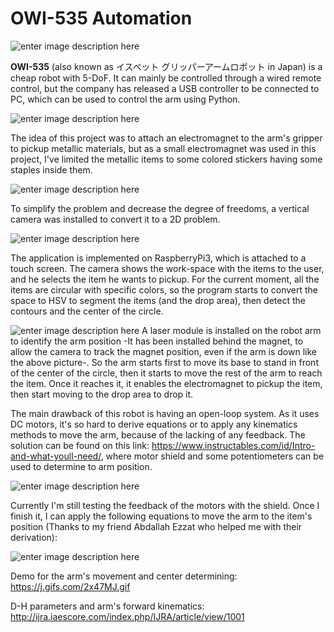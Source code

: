 # OWI-535 Automation
![enter image description here](https://www.robotshop.com/media/catalog/product/cache/image/380x380/9df78eab33525d08d6e5fb8d27136e95/o/w/owi-535-robotic-arm-edge_1.jpg)

**OWI-535** (also known as イスペット グリッパーアームロボット in Japan) is a cheap robot with 5-DoF. It can mainly be controlled through a wired remote control, but the company has released a USB controller to be connected to PC, which can be used to control the arm using Python.

![enter image description here](https://lh3.googleusercontent.com/7r0WnigM4FbdM5p84zkLsklfdIDVpDrcC33pNcGAi4hgKmI5xQ8dWXsgR7Rj14dE7E-gwRd3QLTn)

The idea of this project was to attach an electromagnet to the arm's gripper to pickup metallic materials, but as a small electromagnet was used in this project, I've limited the metallic items to some colored stickers having some staples inside them.


![enter image description here](https://lh3.googleusercontent.com/mNwRdpSFxPWjXbuUtHGH8r7mnKEBmZCi5cK4zm94YlVXUhqGN_vBRVnl6nnjrd09xM3-zMRJiDtC)

To simplify the problem and decrease the degree of freedoms, a vertical camera was installed to convert it to a 2D problem.

![enter image description here](https://lh3.googleusercontent.com/RcWsCQw4g63LhdEZ1PZ2cE0zPxm0YvXwRB72ep27tkY5Lbh-iBTrciNmi2ZUdgYTyQjQqRhvbUgT)

The application is implemented on RaspberryPi3, which is attached to a touch screen.
The camera shows the work-space with the items to the user, and he selects the item he wants to pickup. For the current moment, all the items are circular with specific colors, so the program starts to convert the space to HSV to segment the items (and the drop area), then detect the contours and the center of the circle.


![enter image description here](https://lh3.googleusercontent.com/IHucTPZGLfUjRMNzZS3ypaXErCNFJVzP0iuTwZsXn3R1PwEBpT7HIat6Lyri1h8mxvL7muSdDK--)
A laser module is installed on the robot arm to identify the arm position -It has been installed behind the magnet, to allow the camera to track the magnet position, even if the arm is down like the above picture-. So the arm starts first to move its base to stand in front of the center of the circle, then it starts to move the rest of the arm to reach the item. Once it reaches it, it enables the electromagnet to pickup the item, then start moving to the drop area to drop it.

The main drawback of this robot is having an open-loop system. As it uses DC motors, it's so hard to derive equations or to apply any kinematics methods to move the arm, because of the lacking of any feedback. The solution can be found on this link: https://www.instructables.com/id/Intro-and-what-youll-need/, where motor shield and some potentiometers can be used to determine to arm position.

![enter image description here](https://lh3.googleusercontent.com/SWWwfIKlXyIRMBSkeoqK8bCLv-Y0Wl3ONVK5r_5Wwcg7401eA2n9G9dSBohazDBZhWu63QoIBBKF)

Currently I'm still testing the feedback of the motors with the shield. Once I finish it, I can apply the following equations to move the arm to the item's position (Thanks to my friend Abdallah Ezzat who helped me with their derivation):

![enter image description here](https://lh3.googleusercontent.com/GC3p60nHQhfIHNUj5Ith0vHgajUncHiXYhJ0igDdHhS58d3lBBFUKjmVh7iuzHq7oLP4bGCqdsLZ)

Demo for the arm's movement and center determining: 
https://j.gifs.com/2x47MJ.gif

D-H parameters and arm's forward kinematics: http://ijra.iaescore.com/index.php/IJRA/article/view/1001
